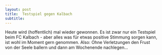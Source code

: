 ```yaml
---
layout: post
title:  Testspiel gegen Kalbach
subtitle:  
---
```


Heute wird (hoffentlich) mal wieder gewonnen. Es ist zwar nur ein Testspiel beim FC Kalbach - aber alles was für etwas positive Stimmung sorgen kann, ist wohl im Moment gern genommen. Also: Ohne Verletzungen den Frust von der Seele ballern und dann am Wochenende nachlegen...


